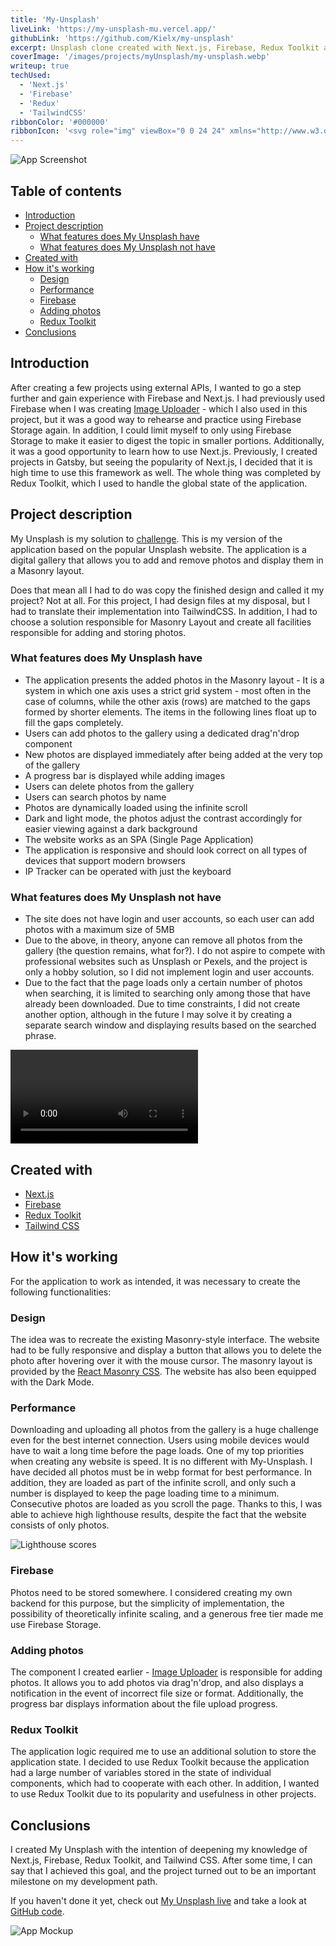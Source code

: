 ```yaml
---
title: 'My-Unsplash'
liveLink: 'https://my-unsplash-mu.vercel.app/'
githubLink: 'https://github.com/Kielx/my-unsplash'
excerpt: Unsplash clone created with Next.js, Firebase, Redux Toolkit and Tailwind CSS.
coverImage: '/images/projects/myUnsplash/my-unsplash.webp'
writeup: true
techUsed:
  - 'Next.js'
  - 'Firebase'
  - 'Redux'
  - 'TailwindCSS'
ribbonColor: '#000000'
ribbonIcon: '<svg role="img" viewBox="0 0 24 24" xmlns="http://www.w3.org/2000/svg"><title>Next.js</title><path fill="white" d="M11.5725 0c-.1763 0-.3098.0013-.3584.0067-.0516.0053-.2159.021-.3636.0328-3.4088.3073-6.6017 2.1463-8.624 4.9728C1.1004 6.584.3802 8.3666.1082 10.255c-.0962.659-.108.8537-.108 1.7474s.012 1.0884.108 1.7476c.652 4.506 3.8591 8.2919 8.2087 9.6945.7789.2511 1.6.4223 2.5337.5255.3636.04 1.9354.04 2.299 0 1.6117-.1783 2.9772-.577 4.3237-1.2643.2065-.1056.2464-.1337.2183-.1573-.0188-.0139-.8987-1.1938-1.9543-2.62l-1.919-2.592-2.4047-3.5583c-1.3231-1.9564-2.4117-3.556-2.4211-3.556-.0094-.0026-.0187 1.5787-.0235 3.509-.0067 3.3802-.0093 3.5162-.0516 3.596-.061.115-.108.1618-.2064.2134-.075.0374-.1408.0445-.495.0445h-.406l-.1078-.068a.4383.4383 0 01-.1572-.1712l-.0493-.1056.0053-4.703.0067-4.7054.0726-.0915c.0376-.0493.1174-.1125.1736-.143.0962-.047.1338-.0517.5396-.0517.4787 0 .5584.0187.6827.1547.0353.0377 1.3373 1.9987 2.895 4.3608a10760.433 10760.433 0 004.7344 7.1706l1.9002 2.8782.096-.0633c.8518-.5536 1.7525-1.3418 2.4657-2.1627 1.5179-1.7429 2.4963-3.868 2.8247-6.134.0961-.6591.1078-.854.1078-1.7475 0-.8937-.012-1.0884-.1078-1.7476-.6522-4.506-3.8592-8.2919-8.2087-9.6945-.7672-.2487-1.5836-.42-2.4985-.5232-.169-.0176-1.0835-.0366-1.6123-.037zm4.0685 7.217c.3473 0 .4082.0053.4857.047.1127.0562.204.1642.237.2767.0186.061.0234 1.3653.0186 4.3044l-.0067 4.2175-.7436-1.14-.7461-1.14v-3.066c0-1.982.0093-3.0963.0234-3.1502.0375-.1313.1196-.2346.2323-.2955.0961-.0494.1313-.054.4997-.054z"/></svg>'
---
```


![App Screenshot](/images/projects/myUnsplash/my-unsplash.webp#postMiniImage 'Screenshot of app')

## Table of contents

- [Introduction](#introduction)
- [Project description](#project-description)
  - [What features does My Unsplash have](#what-features-does-my-unsplash-have)
  - [What features does My Unsplash not have](#what-features-does-my-unsplash-not-have)
- [Created with](#created-with)
- [How it's working](#how-it-s-working)
  - [Design](#design)
  - [Performance](#performance)
  - [Firebase](#firebase)
  - [Adding photos](#adding-photos)
  - [Redux Toolkit](#redux-toolkit)
- [Conclusions](#conclusions)

## Introduction

After creating a few projects using external APIs, I wanted to go a step further and gain experience with Firebase and Next.js. I had previously used Firebase when I was creating [Image Uploader](https://github.com/Kielx/image-uploader) - which I also used in this project, but it was a good way to rehearse and practice using Firebase Storage again. In addition, I could limit myself to only using Firebase Storage to make it easier to digest the topic in smaller portions. Additionally, it was a good opportunity to learn how to use Next.js. Previously, I created projects in Gatsby, but seeing the popularity of Next.js, I decided that it is high time to use this framework as well. The whole thing was completed by Redux Toolkit, which I used to handle the global state of the application.

## Project description

My Unsplash is my solution to [challenge](https://devchallenges.io/challenges/rYyhwJAxMfES5jNQ9YsP). This is my version of the application based on the popular Unsplash website. The application is a digital gallery that allows you to add and remove photos and display them in a Masonry layout.

Does that mean all I had to do was copy the finished design and called it my project? Not at all. For this project, I had design files at my disposal, but I had to translate their implementation into TailwindCSS. In addition, I had to choose a solution responsible for Masonry Layout and create all facilities responsible for adding and storing photos.

### What features does My Unsplash have

- The application presents the added photos in the Masonry layout - It is a system in which one axis uses a strict grid system - most often in the case of columns, while the other axis (rows) are matched to the gaps formed by shorter elements. The items in the following lines float up to fill the gaps completely.
- Users can add photos to the gallery using a dedicated drag'n'drop component
- New photos are displayed immediately after being added at the very top of the gallery
- A progress bar is displayed while adding images
- Users can delete photos from the gallery
- Users can search photos by name
- Photos are dynamically loaded using the infinite scroll
- Dark and light mode, the photos adjust the contrast accordingly for easier viewing against a dark background
- The website works as an SPA (Single Page Application)
- The application is responsive and should look correct on all types of devices that support modern browsers
- IP Tracker can be operated with just the keyboard

### What features does My Unsplash not have

- The site does not have login and user accounts, so each user can add photos with a maximum size of 5MB
- Due to the above, in theory, anyone can remove all photos from the gallery (the question remains, what for?). I do not aspire to compete with professional websites such as Unsplash or Pexels, and the project is only a hobby solution, so I did not implement login and user accounts.
- Due to the fact that the page loads only a certain number of photos when searching, it is limited to searching only among those that have already been downloaded. Due to time constraints, I did not create another option, although in the future I may solve it by creating a separate search window and displaying results based on the searched phrase.

![App in action](/images/projects/myUnsplash/myUnsplash.mp4#postVideo)

## Created with

- [Next.js](https://nextjs.org/)
- [Firebase](https://firebase.google.com/)
- [Redux Toolkit](https://redux-toolkit.js.org/)
- [Tailwind CSS](https://tailwindcss.com/)

## How it's working

For the application to work as intended, it was necessary to create the following functionalities:

### Design

The idea was to recreate the existing Masonry-style interface. The website had to be fully responsive and display a button that allows you to delete the photo after hovering over it with the mouse cursor. The masonry layout is provided by the [React Masonry CSS](https://www.npmjs.com/package/react-masonry-css). The website has also been equipped with the Dark Mode.

### Performance

Downloading and uploading all photos from the gallery is a huge challenge even for the best internet connection. Users using mobile devices would have to wait a long time before the page loads. One of my top priorities when creating any website is speed. It is no different with My-Unsplash. I have decided all photos must be in webp format for best performance. In addition, they are loaded as part of the infinite scroll, and only such a number is displayed to keep the page loading time to a minimum. Consecutive photos are loaded as you scroll the page. Thanks to this, I was able to achieve high lighthouse results, despite the fact that the website consists of only photos.

![Lighthouse scores](/images/projects/myUnsplash/my-unsplash-scores.webp#postMiniImage)

### Firebase

Photos need to be stored somewhere. I considered creating my own backend for this purpose, but the simplicity of implementation, the possibility of theoretically infinite scaling, and a generous free tier made me use Firebase Storage.

### Adding photos

The component I created earlier - [Image Uploader](https://github.com/Kielx/image-uploader) is responsible for adding photos. It allows you to add photos via drag'n'drop, and also displays a notification in the event of incorrect file size or format. Additionally, the progress bar displays information about the file upload progress.

### Redux Toolkit

The application logic required me to use an additional solution to store the application state. I decided to use Redux Toolkit because the application had a large number of variables stored in the state of individual components, which had to cooperate with each other. In addition, I wanted to use Redux Toolkit due to its popularity and usefulness in other projects.

## Conclusions

I created My Unsplash with the intention of deepening my knowledge of Next.js, Firebase, Redux Toolkit, and Tailwind CSS. After some time, I can say that I achieved this goal, and the project turned out to be an important milestone on my development path.

If you haven't done it yet, check out [My Unsplash live](https://my-unsplash-mu.vercel.app/) and take a look at [GitHub code](https://github.com/Kielx/my-unsplash).

![App Mockup](/images/projects/myUnsplash/my-unsplash2.webp#postMiniImage 'App Mockup')

